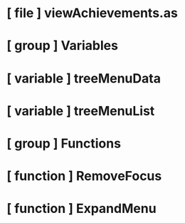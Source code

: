 # [ file ] viewAchievements.as

# [ group ] Variables

# [ variable ] treeMenuData

# [ variable ] treeMenuList

# [ group ] Functions

# [ function ] RemoveFocus

# [ function ] ExpandMenu


